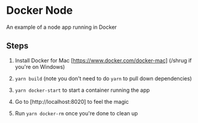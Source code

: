 # Docker Node

An example of a node app running in Docker

## Steps

1. Install Docker for Mac [https://www.docker.com/docker-mac] (/shrug if you're on Windows)

2. `yarn build` (note you don't need to do `yarn` to pull down dependencies)

3. `yarn docker-start` to start a container running the app

4. Go to [http://localhost:8020] to feel the magic

5. Run `yarn docker-rm` once you're done to clean up